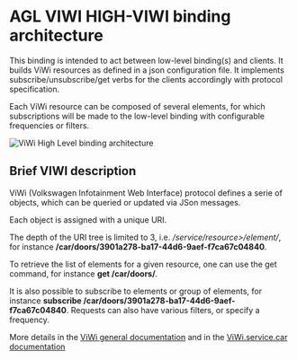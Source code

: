 # AGL VIWI HIGH-VIWI binding architecture

This binding is intended to act between low-level binding(s) and clients. It builds ViWi resources as defined in a json configuration file. It implements subscribe/unsubscribe/get verbs for the clients accordingly with protocol specification.

Each ViWi resource can be composed of several elements, for which subscriptions will be made to the low-level binding with configurable frequencies or filters.

![ViWi High Level binding architecture](./images/high-level-arch.png)

<!-- pagebreak -->

## Brief VIWI description

ViWi (Volkswagen Infotainment Web Interface) protocol defines a serie of objects, which can be queried or updated via JSon messages.

Each object is assigned with a unique URI.

The depth of the URI tree is limited to 3, i.e. _/service/resource>/element/_, for instance **/car/doors/3901a278-ba17-44d6-9aef-f7ca67c04840**.

To retrieve the list of elements for a given resource, one can use the get command, for instance **get /car/doors/**.

It is also possible to subscribe to elements or group of elements, for instance **subscribe /car/doors/3901a278-ba17-44d6-9aef-f7ca67c04840**. Requests can also have various filters, or specify a frequency.

More details in the [ViWi general documentation](https://www.w3.org/Submission/viwi-protocol/) and in the [ViWi.service.car documentation](https://www.w3.org/Submission/viwi-service-car/)
